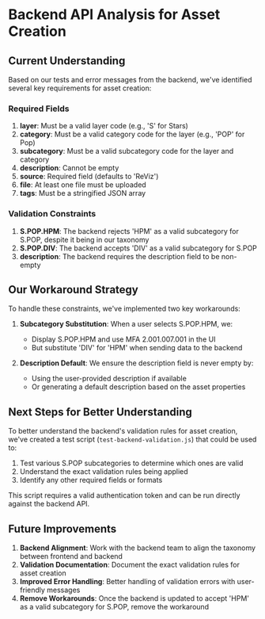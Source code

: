 # Backend API Analysis for Asset Creation

## Current Understanding

Based on our tests and error messages from the backend, we've identified several key requirements for asset creation:

### Required Fields

1. **layer**: Must be a valid layer code (e.g., 'S' for Stars)
2. **category**: Must be a valid category code for the layer (e.g., 'POP' for Pop)
3. **subcategory**: Must be a valid subcategory code for the layer and category
4. **description**: Cannot be empty
5. **source**: Required field (defaults to 'ReViz')
6. **file**: At least one file must be uploaded
7. **tags**: Must be a stringified JSON array

### Validation Constraints

1. **S.POP.HPM**: The backend rejects 'HPM' as a valid subcategory for S.POP, despite it being in our taxonomy
2. **S.POP.DIV**: The backend accepts 'DIV' as a valid subcategory for S.POP
3. **description**: The backend requires the description field to be non-empty

## Our Workaround Strategy

To handle these constraints, we've implemented two key workarounds:

1. **Subcategory Substitution**: When a user selects S.POP.HPM, we:
   - Display S.POP.HPM and use MFA 2.001.007.001 in the UI
   - But substitute 'DIV' for 'HPM' when sending data to the backend

2. **Description Default**: We ensure the description field is never empty by:
   - Using the user-provided description if available
   - Or generating a default description based on the asset properties

## Next Steps for Better Understanding

To better understand the backend's validation rules for asset creation, we've created a test script (`test-backend-validation.js`) that could be used to:

1. Test various S.POP subcategories to determine which ones are valid
2. Understand the exact validation rules being applied
3. Identify any other required fields or formats

This script requires a valid authentication token and can be run directly against the backend API.

## Future Improvements

1. **Backend Alignment**: Work with the backend team to align the taxonomy between frontend and backend
2. **Validation Documentation**: Document the exact validation rules for asset creation
3. **Improved Error Handling**: Better handling of validation errors with user-friendly messages
4. **Remove Workarounds**: Once the backend is updated to accept 'HPM' as a valid subcategory for S.POP, remove the workaround